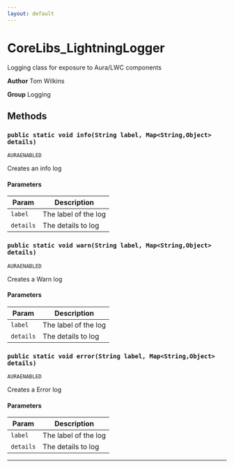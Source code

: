 ```yaml
---
layout: default
---
```

# CoreLibs_LightningLogger

Logging class for exposure to Aura/LWC components


**Author** Tom Wilkins


**Group** Logging

## Methods
### `public static void info(String label, Map<String,Object> details)`

`AURAENABLED`

Creates an info log

#### Parameters

|Param|Description|
|---|---|
|`label`|The label of the log|
|`details`|The details to log|

### `public static void warn(String label, Map<String,Object> details)`

`AURAENABLED`

Creates a Warn log

#### Parameters

|Param|Description|
|---|---|
|`label`|The label of the log|
|`details`|The details to log|

### `public static void error(String label, Map<String,Object> details)`

`AURAENABLED`

Creates a Error log

#### Parameters

|Param|Description|
|---|---|
|`label`|The label of the log|
|`details`|The details to log|

---
